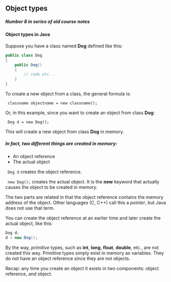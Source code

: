 ## Object types
##### Number 8 in series of old course notes

#### Object types in Java
Suppose you have a class named **Dog** defined like this:
```java
public class Dog
{
    public Dog()
    {
        // code etc...
    }
}
```
To create a new object from a class, the general formula is:

``` classname objectname = new classname();```

Or, in this example, since you want to create an object from class **Dog**:

``` Dog d = new Dog();```

This will create a new object from class **Dog** in memory.

##### In fact, two different things are created in memory:
* An object reference
* The actual object

``` Dog d``` creates the object reference.

``` new Dog();``` creates the actual object. It is the **new** keyword that actually causes
the object to be created in memory.

The two parts are related in that the object reference contains the memory address of the
object. Other languages (C, C++) call this a *pointer*, but Java does not use that term.

You can create the object reference at an earlier time and later create the actual object,
like this:
```java
Dog d;
d = new Dog();
```

By the way, *primitive* types, such as **int**, **long**, **float**, **double**, etc., are
not created this way. Primitive types simply exist in memory as variables. They do not have
an object reference since they are not objects.

Recap: any time you create an object it exists in two components: object reference, and object.
